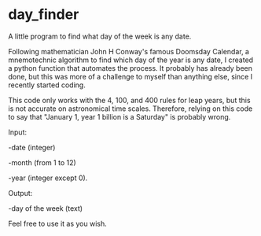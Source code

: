# day_finder

A little program to find what day of the week is any date.

Following mathematician John H Conway's famous Doomsday Calendar, a mnemotechnic algorithm to find which day of the year is any date, I created a python function that automates the process. It probably has already been done, but this was more of a challenge to myself than anything else, since I recently started coding.

This code only works with the 4, 100, and 400 rules for leap years, but this is not accurate on astronomical time scales. Therefore, relying on this code to say that "January 1, year 1 billion is a Saturday" is probably wrong.

Input:

-date (integer)

-month (from 1 to 12)

-year (integer except 0).

Output:

-day of the week (text)

Feel free to use it as you wish.
